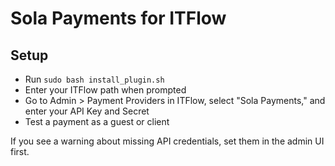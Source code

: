 # Sola Payments for ITFlow

## Setup

- Run `sudo bash install_plugin.sh`
- Enter your ITFlow path when prompted
- Go to Admin > Payment Providers in ITFlow, select "Sola Payments," and enter your API Key and Secret
- Test a payment as a guest or client

If you see a warning about missing API credentials, set them in the admin UI first.